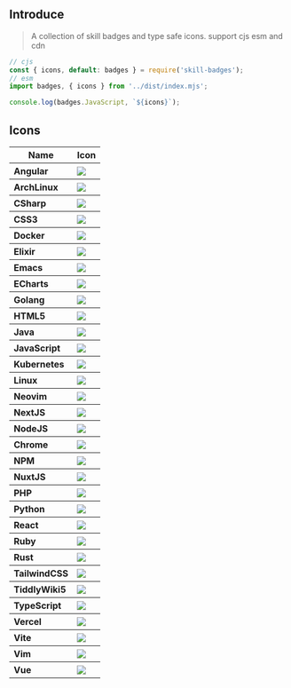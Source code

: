 ## Introduce

> A collection of skill badges and type safe icons. support cjs esm and cdn

```js
// cjs
const { icons, default: badges } = require('skill-badges');
// esm
import badges, { icons } from '../dist/index.mjs';

console.log(badges.JavaScript, `${icons}`);
```

<h2>Icons</h2>
<table>
  <thead align="center">
    <tr>
      <th>Name</th>
      <th>Icon</th>
    </tr>
  </thead>
  <tbody align="left">
    <tr>
      <th>Angular</th>
      <th align="left">
        <img src="https://img.shields.io/badge/Angular-DD0031?style=flat-square&logo=angular&logoColor=white"  />
      </th>
    </tr>
    <tr>
      <th>ArchLinux</th>
      <th align="left">
        <img src="https://img.shields.io/badge/ArchLinux-blue?style=flat-square&logo=arch-linux&logoColor=white"  />
      </th>
    </tr>
    <tr>
      <th>CSharp</th>
      <th align="left">
        <img src="https://img.shields.io/badge/CSharp-239120?style=flat-square&logo=c%23&logoColor=white"  />
      </th>
    </tr>
    <tr>
      <th>CSS3</th>
      <th align="left">
        <img src="https://img.shields.io/badge/CSS3-1572B6?style=flat-square&logo=css3&logoColor=white"  />
      </th>
    </tr>
    <tr>
      <th>Docker</th>
      <th align="left">
        <img src="https://img.shields.io/badge/Docker-2496ED?style=flat-square&logo=docker&logoColor=white"  />
      </th>
    </tr>
    <tr>
      <th>Elixir</th>
      <th align="left">
        <img src="https://img.shields.io/badge/Elixir-4B275F?style=flat-square&logo=elixir&logoColor=white"  />
      </th>
    </tr>
    <tr>
      <th>Emacs</th>
      <th align="left">
        <img src="https://img.shields.io/badge/Emacs-7F5AB6?style=flat-square&logo=gnu-emacs&logoColor=white"  />
      </th>
    </tr>
    <tr>
      <th>ECharts</th>
      <th align="left">
        <img src="https://img.shields.io/badge/ECharts-AA344D?style=flat-square&logo=apache-echarts&logoColor=white"  />
      </th>
    </tr>
    <tr>
      <th>Golang</th>
      <th align="left">
        <img src="https://img.shields.io/badge/Golang-00ADD8?style=flat-square&logo=go&logoColor=white"  />
      </th>
    </tr>
    <tr>
      <th>HTML5</th>
      <th align="left">
        <img src="https://img.shields.io/badge/HTML5-E34F26?style=flat-square&logo=html5&logoColor=white"  />
      </th>
    </tr>
    <tr>
      <th>Java</th>
      <th align="left">
        <img src="https://img.shields.io/badge/Java-437291?style=flat-square&logo=openjdk&logoColor=white"  />
      </th>
    </tr>
    <tr>
      <th>JavaScript</th>
      <th align="left">
        <img src="https://img.shields.io/badge/JavaScript-F7DF1E?style=flat-square&logo=javascript&logoColor=black"  />
      </th>
    </tr>
    <tr>
      <th>Kubernetes</th>
      <th align="left">
        <img src="https://img.shields.io/badge/Kubernetes-326CE5?style=flat-square&logo=kubernetes&logoColor=white"  />
      </th>
    </tr>
    <tr>
      <th>Linux</th>
      <th align="left">
        <img src="https://img.shields.io/badge/Linux-FCC624?style=flat-square&logo=linux&logoColor=black"  />
      </th>
    </tr>
    <tr>
      <th>Neovim</th>
      <th align="left">
        <img src="https://img.shields.io/badge/Neovim-2E8B57?style=flat-square&logo=neovim&logoColor=white"  />
      </th>
    </tr>
    <tr>
      <th>NextJS</th>
      <th align="left">
        <img src="https://img.shields.io/badge/NextJS-black?style=flat-square&logo=next.js&logoColor=white"  />
      </th>
    </tr>
    <tr>
      <th>NodeJS</th>
      <th align="left">
        <img src="https://img.shields.io/badge/NodeJS-43853D?style=flat-square&logo=node.js&logoColor=white"  />
      </th>
    </tr>
    <tr>
      <th>Chrome</th>
      <th align="left">
        <img src="https://img.shields.io/badge/Chrome-4285F4?style=flat-square&logo=google-chrome&logoColor=white"  />
      </th>
    </tr>
    <tr>
      <th>NPM</th>
      <th align="left">
        <img src="https://img.shields.io/badge/NPM-C12127?style=flat-square&logo=npm&logoColor=white"  />
      </th>
    </tr>
    <tr>
      <th>NuxtJS</th>
      <th align="left">
        <img src="https://img.shields.io/badge/NuxtJS-00C58E?style=flat-square&logo=nuxt.js&logoColor=white"  />
      </th>
    </tr>
    <tr>
      <th>PHP</th>
      <th align="left">
        <img src="https://img.shields.io/badge/PHP-777BB4?style=flat-square&logo=php&logoColor=white"  />
      </th>
    </tr>
    <tr>
      <th>Python</th>
      <th align="left">
        <img src="https://img.shields.io/badge/Python-3776AB?style=flat-square&logo=python&logoColor=white"  />
      </th>
    </tr>
    <tr>
      <th>React</th>
      <th align="left">
        <img src="https://img.shields.io/badge/React-20232A?style=flat-square&logo=react&logoColor=61DAFB"  />
      </th>
    </tr>
    <tr>
      <th>Ruby</th>
      <th align="left">
        <img src="https://img.shields.io/badge/Ruby-CC342D?style=flat-square&logo=ruby&logoColor=white"  />
      </th>
    </tr>
    <tr>
      <th>Rust</th>
      <th align="left">
        <img src="https://img.shields.io/badge/Rust-000000?style=flat-square&logo=rust&logoColor=white"  />
      </th>
    </tr>
    <tr>
      <th>TailwindCSS</th>
      <th align="left">
        <img src="https://img.shields.io/badge/TailwindCSS-38B2AC?style=flat-square&logo=tailwindcss&logoColor=white"  />
      </th>
    </tr>
    <tr>
      <th>TiddlyWiki5</th>
      <th align="left">
        <img src="https://img.shields.io/badge/TiddlyWiki5-111111?style=flat-square&logo=tiddlywiki&logoColor=white"  />
      </th>
    </tr>
    <tr>
      <th>TypeScript</th>
      <th align="left">
        <img src="https://img.shields.io/badge/TypeScript-007ACC?style=flat-square&logo=typescript&logoColor=white"  />
      </th>
    </tr>
    <tr>
      <th>Vercel</th>
      <th align="left">
        <img src="https://img.shields.io/badge/Vercel-black?style=flat-square&logo=vercel&logoColor=white"  />
      </th>
    </tr>
    <tr>
      <th>Vite</th>
      <th align="left">
        <img src="https://img.shields.io/badge/Vite-2F74C0?style=flat-square&logo=vite&logoColor=white"  />
      </th>
    </tr>
    <tr>
      <th>Vim</th>
      <th align="left">
        <img src="https://img.shields.io/badge/Vim-007ACC?style=flat-square&logo=vim&logoColor=white"  />
      </th>
    </tr>
    <tr>
      <th>Vue</th>
      <th align="left">
        <img src="https://img.shields.io/badge/Vue-35495E?style=flat-square&logo=vue.js&logoColor=4FC08D"  />
      </th>
    </tr>
  </tbody>
</table>
